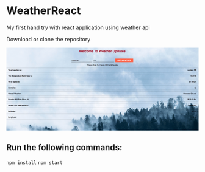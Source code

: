 # WeatherReact
My first hand try with react application using weather api

Download or clone the repository

![alt tag](./screen.png)


## Run the following commands: 
 `npm install`
 `npm start`

